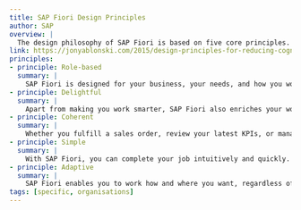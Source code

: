 ```yaml
---
title: SAP Fiori Design Principles
author: SAP
overview: |
  The design philosophy of SAP Fiori is based on five core principles. SAP Fiori user experience is role-based, adaptive, simple, coherent, and delightful.
link: https://jonyablonski.com/2015/design-principles-for-reducing-cognitive-load/
principles:
- principle: Role-based
  summary: |
    SAP Fiori is designed for your business, your needs, and how you work. It draws from our broad insights on the multifaceted roles of today’s workforce. SAP Fiori provides the right information at the right time and reflects the way you actually work.
- principle: Delightful
  summary: |
    Apart from making you work smarter, SAP Fiori also enriches your work experience by allowing you to simply do your job.
- principle: Coherent
  summary: |
    Whether you fulfill a sales order, review your latest KPIs, or manage leave requests – SAP Fiori adheres to a consistent interaction and visual design language. Across the enterprise, you enjoy the same intuitive and consistent experience.
- principle: Simple
  summary: |
    With SAP Fiori, you can complete your job intuitively and quickly. SAP Fiori helps you focus on what is important – essential functions are easy to use and you can personalize the experience to focus on your relevant tasks and activities.
- principle: Adaptive
  summary: |
    SAP Fiori enables you to work how and where you want, regardless of the device you use. And, it provides relevant information that allows for instant insight.
tags: [specific, organisations]
---
```

